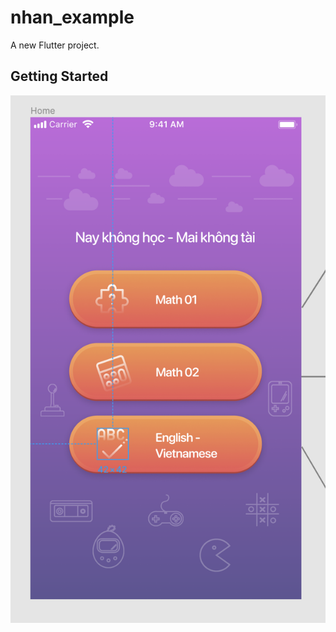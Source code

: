 # nhan_example

A new Flutter project.

## Getting Started
![alt text](https://raw.githubusercontent.com/monitork/nhan_example/develop/ui.png)

